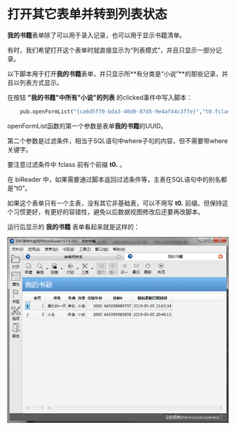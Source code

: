 # 打开其它表单并转到列表状态

**我的书籍**表单除了可以用于录入记录，也可以用于显示书籍清单。

有时，我们希望打开这个表单时就直接显示为“列表模式”，并且只显示一部分记录。

以下脚本用于打开**我的书籍**表单，并只显示所**有分类是“小说”**的那些记录，并且以列表方式显示。

在按钮 **"我的书籍"中所有"小说"的列表** 的clicked事件中写入脚本：

``` python 
	pub.openFormList("{ca6d5f70-bda3-40d0-87d5-9e4af44c3f7e}","t0.fclass='小说'")
```

openFormList函数的第一个参数是表单**我的书籍**的UUID。

第二个参数是过滤条件，相当于SQL语句中where子句的内容，但不需要带where关键字。

要注意过滤条件中 fclass 前有个前缀 **t0.** 。

在 biReader 中，如果需要通过脚本返回过滤条件等，主表在SQL语句中的别名都是“t0”。

如果这个表单只有一个主表，没有其它非基础表，可以不用写 **t0.** 前缀。但保持这个习惯更好，有更好的容错性，避免以后数据视图修改后还要再改脚本。

运行后显示的 **我的书籍** 表单看起来就是这样的：

![列表模式打开表单](other_11.png)


